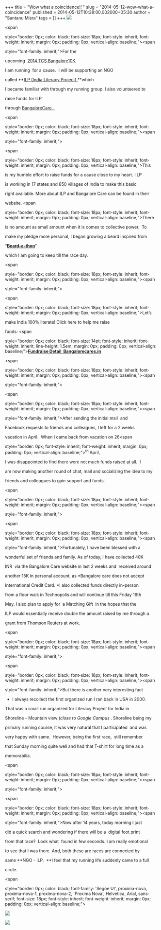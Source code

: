 +++
title = "Wow what a coincidence!! "
slug = "2014-05-12-wow-what-a-coincidence"
published = 2014-05-12T10:38:00.002000+05:30
author = "Santanu Misra"
tags = []
+++
[![](../images/thumbnails/2014-05-12-wow-what-a-coincidence-santanu-beard-1.JPG)](../images/2014-05-12-wow-what-a-coincidence-santanu-beard-1.JPG)

<span
style="border: 0px; color: black; font-size: 18px; font-style: inherit; font-weight: inherit; margin: 0px; padding: 0px; vertical-align: baseline;"><span
style="font-family: inherit;">For the
upcoming  <a href="http://tcsworld10k.procamrunning.in/" class="jive-link-external-small">2014 TCS Bangalore10K</a>,
I am running  for a cause.  I will be supporting an NGO
called **<a href="http://www.ilpnet.org/" class="jive-link-external-small">ILP (India Literacy Project) </a>**which
I became familiar with through my running group. I also volunteered to
raise funds for ILP
through <a href="http://www.bangalorecares.in/events/tcs-world-10k-bangalore-2014/" class="jive-link-external-small">BangaloreCare.  </a></span></span>

<span
style="border: 0px; color: black; font-size: 18px; font-style: inherit; font-weight: inherit; margin: 0px; padding: 0px; vertical-align: baseline;"><span
style="font-family: inherit;">  
</span></span>

<span style="font-family: inherit;"><span
style="border: 0px; color: black; font-size: 18px; font-style: inherit; font-weight: inherit; margin: 0px; padding: 0px; vertical-align: baseline;">This
is my humble effort to raise funds for a cause close to my heart.  ILP
is working in 17 states and 850 villages of India to make this basic
right available. More about ILP and Bangalore Care can be found in their
website. </span><span
style="border: 0px; color: black; font-size: 18px; font-style: inherit; font-weight: inherit; margin: 0px; padding: 0px; vertical-align: baseline;">There
is no amount as small amount when it is comes to collective power.  To
make my pledge more personal, I began growing a beard inspired from
“**<a href="https://www.beardathon.com/" class="jive-link-external-small">Beard-a-thon</a>**”
which I am going to keep till the race day.</span></span>

<span
style="border: 0px; color: black; font-size: 18px; font-style: inherit; font-weight: inherit; margin: 0px; padding: 0px; vertical-align: baseline;"><span
style="font-family: inherit;">  
</span></span>

<span style="font-family: inherit;"><span
style="border: 0px; color: black; font-size: 18px; font-style: inherit; font-weight: inherit; margin: 0px; padding: 0px; vertical-align: baseline;">Let’s
make India 100% literate! Click here to help me raise
funds: </span><span
style="border: 0px; color: black; font-size: 14pt; font-style: inherit; font-weight: inherit; line-height: 1.5em; margin: 0px; padding: 0px; vertical-align: baseline;">**<a href="http://www.bangalorecares.in/ngofundraise-detail/?fund=481&amp;evt_id=6" class="jive-link-external-small"><span style="border: 0px; font-style: inherit; font-weight: inherit; margin: 0px; padding: 0px; text-decoration: underline; vertical-align: baseline;">Fundraise Detail  Bangalorecares.in</span></a>**</span></span>

<span
style="border: 0px; color: black; font-size: 18px; font-style: inherit; font-weight: inherit; margin: 0px; padding: 0px; vertical-align: baseline;"><span
style="font-family: inherit;">  
</span></span>

<span
style="border: 0px; color: black; font-size: 18px; font-style: inherit; font-weight: inherit; margin: 0px; padding: 0px; vertical-align: baseline;"><span
style="font-family: inherit;">After sending the initial mail  and
Facebook requests to friends and colleagues, I left for a 2 weeks
vacation in April.  When I came back from vacation on 26<span
style="border: 0px; font-style: inherit; font-weight: inherit; margin: 0px; padding: 0px; vertical-align: baseline;"><sup>th </sup></span>April,
I was disappointed to find there were not much funds raised at all.  I
am now making another round of chat, mail and socializing the idea to my
friends and colleagues to gain support and funds.</span></span>

<span
style="border: 0px; color: black; font-size: 18px; font-style: inherit; font-weight: inherit; margin: 0px; padding: 0px; vertical-align: baseline;"><span
style="font-family: inherit;">  
</span></span>

<span
style="border: 0px; color: black; font-size: 18px; font-style: inherit; font-weight: inherit; margin: 0px; padding: 0px; vertical-align: baseline;"><span
style="font-family: inherit;">Fortunately, I have been blessed with a
wonderful set of friends and family. As of today, I have collected 40K
INR  via the Bangalore Care website in last 2 weeks and  received around
another 15K in personal account, as *Bangalore care does not accept
International Credit Card. *I also collected funds directly in-person
from a floor walk in Technopolis and will continue till this Friday 16th
May. I also plan to apply for  a Matching Gift  in the hopes that the
ILP would essentially receive double the amount raised by me through a
grant from Thomson Reuters at work.</span></span>

<span
style="border: 0px; color: black; font-size: 18px; font-style: inherit; font-weight: inherit; margin: 0px; padding: 0px; vertical-align: baseline;"><span
style="font-family: inherit;">  
</span></span>

<span
style="border: 0px; color: black; font-size: 18px; font-style: inherit; font-weight: inherit; margin: 0px; padding: 0px; vertical-align: baseline;"><span
style="font-family: inherit;">But there is another very interesting fact
- I always recollect the first organized run I ran back in USA in 2000.
That was a small run organized for Literacy Project for India in
Shoreline - Mountain view (*close to Google Campus* . Shoreline being my
primary running course, it was very natural that I participated  and was
very happy with same.  However, being the first race,  still remember
that Sunday morning quite well and had that T-shirt for long time as a
memorabilia. </span></span>

<span
style="border: 0px; color: black; font-size: 18px; font-style: inherit; font-weight: inherit; margin: 0px; padding: 0px; vertical-align: baseline;"><span
style="font-family: inherit;">  
</span></span>

<span
style="border: 0px; color: black; font-size: 18px; font-style: inherit; font-weight: inherit; margin: 0px; padding: 0px; vertical-align: baseline;"><span
style="font-family: inherit;">Now after 14 years, today morning I just
did a quick search and wondering if there will be a  digital foot print
from that race?  Look what  found in few seconds. I am really emotional
to see that I was there. And, both these are races are connected by
same **NGO - ILP.  **I feel that my running life suddenly came to a full
circle.</span></span>

<span
style="border: 0px; color: black; font-family: 'Segoe UI', proxima-nova, proxima-nova-1, proxima-nova-2, 'Proxima Nova', Helvetica, Arial, sans-serif; font-size: 18px; font-style: inherit; font-weight: inherit; margin: 0px; padding: 0px; vertical-align: baseline;">  
</span>

  

  

  

  

  
  

[![](../images/thumbnails/2014-05-12-wow-what-a-coincidence-Google_search_result.png)](../images/2014-05-12-wow-what-a-coincidence-Google_search_result.png)

  

[![](../images/thumbnails/2014-05-12-wow-what-a-coincidence-ILP_in_2000.png)](../images/2014-05-12-wow-what-a-coincidence-ILP_in_2000.png)
